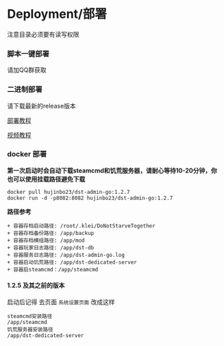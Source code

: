 # Deployment/部署

注意目录必须要有读写权限

### 脚本一键部署

请加QQ群获取

### 二进制部署

请下载最新的release版本

[部署教程](https://blog.csdn.net/Dig_hoof/article/details/131296762)

[视频教程](https://www.bilibili.com/read/cv25125509)

### docker 部署

**第一次启动时会自动下载steamcmd和饥荒服务器，请耐心等待10-20分钟，你也可以使用挂载路径避免下载**

```
docker pull hujinbo23/dst-admin-go:1.2.7
docker run -d -p8082:8082 hujinbo23/dst-admin-go:1.2.7
```

**路径参考**

```
+ 容器存档启动路径: /root/.klei/DoNotStarveTogether
+ 容器存档备份路径: /app/backup
+ 容器存档模组路径: /app/mod
+ 容器玩家日志路径: /app/dst-db
+ 容器服务日志路径: /app/dst-admin-go.log
+ 容器启动饥荒路径: /app/dst-dedicated-server
+ 容器启steamcmd：/app/steamcmd
```



#### 1.2.5 及其之前的版本

启动后记得 去页面 `系统设置页面` 改成这样

```
steamcmd安装路径
/app/steamcmd
饥荒服务器安装路径
/app/dst-dedicated-server
```